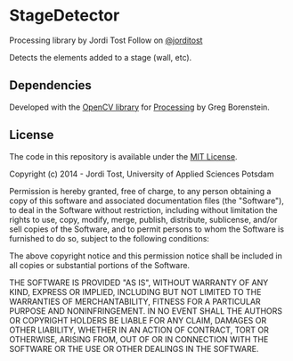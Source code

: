 StageDetector
==============

Processing library by Jordi Tost
Follow on [@jorditost](http://twitter.com/jorditost)

Detects the elements added to a stage (wall, etc).

## Dependencies

Developed with the [OpenCV library](https://github.com/atduskgreg/opencv-processing) for [Processing](http://processing.org/) by Greg Borenstein.

## License

The code in this repository is available under the [MIT License](https://en.wikipedia.org/wiki/MIT_License).

Copyright (c) 2014 - Jordi Tost, University of Applied Sciences Potsdam

Permission is hereby granted, free of charge, to any person obtaining a copy of this software and associated documentation files (the "Software"), to deal in the Software without restriction, including without limitation the rights to use, copy, modify, merge, publish, distribute, sublicense, and/or sell copies of the Software, and to permit persons to whom the Software is furnished to do so, subject to the following conditions:

The above copyright notice and this permission notice shall be included in all copies or substantial portions of the Software.

THE SOFTWARE IS PROVIDED "AS IS", WITHOUT WARRANTY OF ANY KIND, EXPRESS OR IMPLIED, INCLUDING BUT NOT LIMITED TO THE WARRANTIES OF MERCHANTABILITY, FITNESS FOR A PARTICULAR PURPOSE AND NONINFRINGEMENT. IN NO EVENT SHALL THE AUTHORS OR COPYRIGHT HOLDERS BE LIABLE FOR ANY CLAIM, DAMAGES OR OTHER LIABILITY, WHETHER IN AN ACTION OF CONTRACT, TORT OR OTHERWISE, ARISING FROM, OUT OF OR IN CONNECTION WITH THE SOFTWARE OR THE USE OR OTHER DEALINGS IN THE SOFTWARE.
